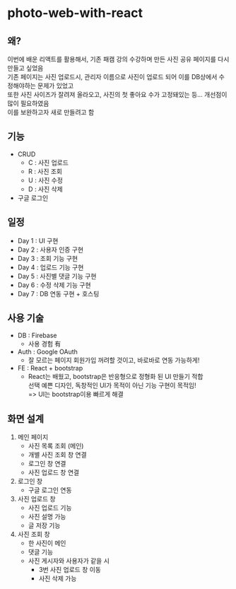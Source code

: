 # photo-web-with-react


왜?
-------

이번에 배운 리액트를 활용해서, 기존 패캠 강의 수강하며 만든 사진 공유 페이지를 다시 만들고 싶었음 <br />
기존 페이지는 사진 업로드시, 관리자 이름으로 사진이 업로드 되어 이를 DB상에서 수정해야하는 문제가 있었고 <br />
또한 사진 사이즈가 잘려져 올라오고, 사진의 첫 좋아요 수가 고정돼있는 등... 개선점이 많이 필요하였음 <br />
이를 보완하고자 새로 만들려고 함 <br />



기능
------

* CRUD
    - C : 사진 업로드
    - R : 사진 조회 
    - U : 사진 수정
    - D : 사진 삭제
* 구글 로그인



일정
-----

* Day 1 : UI 구현
* Day 2 : 사용자 인증 구현
* Day 3 : 조회 기능 구현 
* Day 4 : 업로드 기능 구현
* Day 5 : 사진별 댓글 기능 구현 
* Day 6 : 수정 삭제 기능 구현
* Day 7 : DB 연동 구현 + 호스팅



사용 기술
-------
* DB : Firebase
    * 사용 경험 有
* Auth : Google OAuth
    * 잘 모르는 페이지 회원가입 꺼려할 것이고, 바로바로 연동 가능하게! <br />
* FE : React + bootstrap
    * React는 배웠고, bootstrap은 반응형으로 정형화 된 UI 만들기 적합 <br/>
    선택 예쁜 디자인, 독창적인 UI가 목적이 아닌 기능 구현이 목적임! <br/>
    => UI는 bootstrap이용 빠르게 해결 <br/>



화면 설계
---------

1. 메인 페이지
    * 사진 목록 조회 (메인)
    * 개별 사진 조회 창 연결
    * 로그인 창 연결
    * 사진 업로드 창 연결
2. 로그인 창
    * 구글 로그인 연동
3. 사진 업로드 창
    * 사진 업로드 기능
    * 사진 설명 가능
    * 글 저장 기능
4. 사진 조회 창
    * 한 사진이 메인
    * 댓글 기능
    * 사진 게시자와 사용자가 같을 시 
        * 3번 사진 업로드 창 이동
        * 사진 삭제 가능
